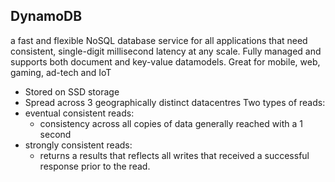 ## DynamoDB

a fast and flexible NoSQL database service for all applications that need consistent, single-digit millisecond latency at any scale. Fully managed and supports both document and key-value datamodels. Great for mobile, web, gaming, ad-tech and IoT
- Stored on SSD storage
- Spread across 3 geographically distinct datacentres
Two types of reads:
- eventual consistent reads:
  + consistency across all copies of data generally reached with a 1 second
- strongly consistent reads:
  + returns a results that reflects all writes that received a successful response prior to the read.